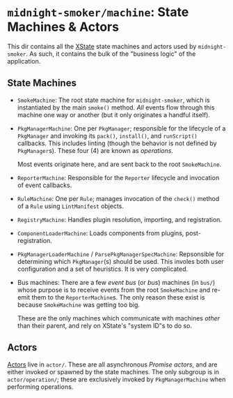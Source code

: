 # `midnight-smoker/machine`: State Machines & Actors

This dir contains all the [XState](https://github.com/statelyai/xstate) state machines and actors used by `midnight-smoker`. As such, it contains the bulk of the "business logic" of the application.

## State Machines

- `SmokeMachine`: The root state machine for `midnight-smoker`, which is instantiated by the main `smoke()` method. _All_ events flow through this machine one way or another (but it only originates a handful itself).
- `PkgManagerMachine`: One per `PkgManager`; responsible for the lifecycle of a `PkgManager` and invoking its `pack()`, `install()`, and `runScript()` callbacks. This includes linting (though the behavior is not defined by `PkgManager`s). These four (4) are known as _operations_.

  Most events originate here, and are sent back to the root `SmokeMachine`.

- `ReporterMachine`: Responsible for the `Reporter` lifecycle and invocation of event callbacks.
- `RuleMachine`: One per `Rule`; manages invocation of the `check()` method of a `Rule` using `LintManifest` objects.
- `RegistryMachine`: Handles plugin resolution, importing, and registration.
- `ComponentLoaderMachine`: Loads components from plugins, post-registration.
- `PkgManagerLoaderMachine` / `ParsePkgManagerSpecMachine`: Repsonsible for determining which `PkgManager`(s) should be used. This involes both user configuration and a set of heuristics. It is very complicated.

- Bus machines: There are a few _event bus_ (or _bus_) machines (in `bus/`) whose purpose is to receive events from the root `SmokeMachine` and re-emit them to the `ReporterMachine`s. The only reason these exist is because `SmokeMachine` was getting too big.

  These are the only machines which communicate with machines _other_ than their parent, and rely on XState's "system ID"s to do so.

## Actors

[Actors](https://stately.ai/docs/actors) live in `actor/`. These are all asynchronous _Promise actors_, and are either invoked or spawned by the state machines. The only subgroup is in `actor/operation/`; these are exclusively invoked by `PkgManagerMachine` when performing operations.
